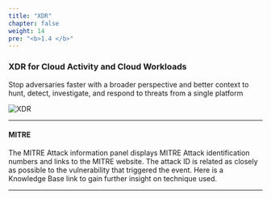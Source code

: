```yaml
---
title: "XDR"
chapter: false
weight: 14
pre: "<b>1.4 </b>"
---
```


### XDR for Cloud Activity and Cloud Workloads

Stop adversaries faster with a broader perspective and better context to hunt, detect, investigate, and respond to threats from a single platform

![XDR](/images/Trend/xdr1.jpg)

---

#### MITRE

The MITRE Attack information panel displays MITRE Attack identification numbers and links to the MITRE website. The attack ID is related as closely as possible to the vulnerability that triggered the event. Here is a Knowledge Base link to gain further insight on technique used.



---

